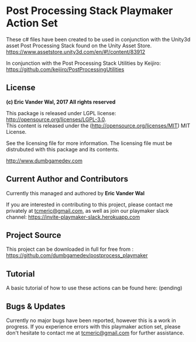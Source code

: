 # Post Processing Stack Playmaker Action Set

These c# files have been created to be used in conjunction with the Unity3d asset Post Processing Stack found on the Unity Asset Store.
https://www.assetstore.unity3d.com/en/#!/content/83912

In conjunction with the Post Processing Stack Utilities by Keijiro: https://github.com/keijiro/PostProcessingUtilities

## License

**(c) Eric Vander Wal, 2017 All rights reserved**

This package is released under LGPL license: http://opensource.org/licenses/LGPL-3.0.  
This content is released under the (http://opensource.org/licenses/MIT) MIT License.


See the licensing file for more information. The licensing file must be distrubuted with this package and its contents.

http://www.dumbgamedev.com


## Current Author and Contributors

Currently this managed and authored by **Eric Vander Wal**

If you are interested in contributing to this project, please contact me privately at tcmeric@gmail.com, as well as join our playmaker slack channel: https://invite-playmaker-slack.herokuapp.com

## Project Source

This project can be downloaded in full for free from : https://github.com/dumbgamedev/postprocess_playmaker

## Tutorial

A basic tutorial of how to use these actions can be found here: (pending)

## Bugs & Updates

Currently no major bugs have been reported, however this is a work in progress. If you experience errors with this playmaker action set, please don't hesitate to contact me at tcmeric@gmail.com for further assistance.
